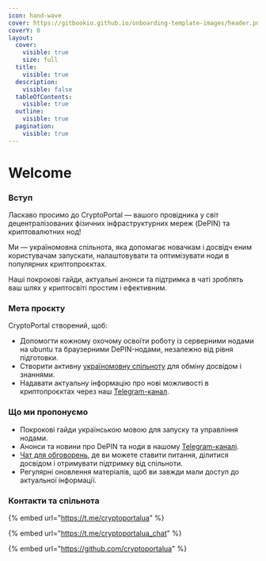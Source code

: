 ```yaml
---
icon: hand-wave
cover: https://gitbookio.github.io/onboarding-template-images/header.png
coverY: 0
layout:
  cover:
    visible: true
    size: full
  title:
    visible: true
  description:
    visible: false
  tableOfContents:
    visible: true
  outline:
    visible: true
  pagination:
    visible: true
---
```


# Welcome

### Вступ

Ласкаво просимо до CryptoPortal — вашого провідника у світ децентралізованих фізичних інфраструктурних мереж (DePIN) та криптовалютних нод!&#x20;

Ми — україномовна спільнота, яка допомагає новачкам і досвідч еним користувачам запускати, налаштовувати та оптимізувати ноди в популярних криптопроєктах.&#x20;

Наші покрокові гайди, актуальні анонси та підтримка в чаті зроблять ваш шлях у криптосвіті простим і ефективним.

### Мета проєкту

CryptoPortal створений, щоб:

* Допомогти кожному охочому освоїти роботу із серверними нодами на ubuntu та браузерними DePIN-нодами, незалежно від рівня підготовки.
* Створити активну [україномовну спільноту](https://t.me/cryptoportalua_chat) для обміну досвідом і знаннями.
* Надавати актуальну інформацію про нові можливості в криптопроєктах через наш [Telegram-канал](https://t.me/cryptoportalua).

### Що ми пропонуємо

* Покрокові гайди українською мовою для запуску та управління нодами.
* Анонси та новини про DePIN та ноди в нашому [Telegram-каналі](https://t.me/cryptoportalua).
* [Чат для обговорень](https://t.me/cryptoportalua_chat), де ви можете ставити питання, ділитися досвідом і отримувати підтримку від спільноти.
* Регулярні оновлення матеріалів, щоб ви завжди мали доступ до актуальної інформації.

### Контакти та спільнота

{% embed url="https://t.me/cryptoportalua" %}

{% embed url="https://t.me/cryptoportalua_chat" %}

{% embed url="https://github.com/cryptoportalua" %}
